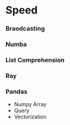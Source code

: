 # Speed
### Braodcasting
### Numba
### List Comprehension
### Ray
### Pandas
* Numpy Array
* Query
* Vectorization
